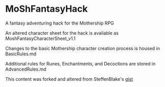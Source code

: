 # MoShFantasyHack
A fantasy adventuring hack for the Mothership RPG

An altered character sheet for the hack is available as MoshFantasyCharacterSheet_v1.1

Changes to the basic Mothership character creation process is housed in BasicRules.md

Additional rules for Runes, Enchantments, and Decoctions are stored in AdvancedRules.md


This content was forked and altered from SteffenBlake's [gist](https://gist.github.com/SteffenBlake/60d344500c76c18adda4ea99c074a21d)

